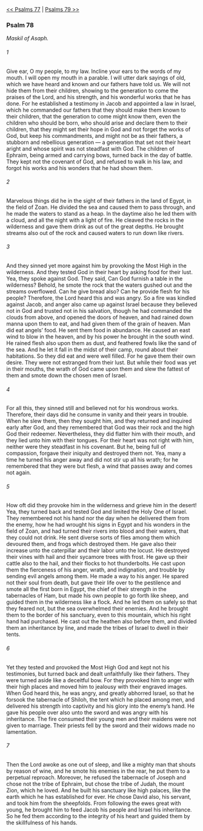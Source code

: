 [<< Psalms 77](Psalms%2077.md)  |  [Psalms 79 >>](Psalms%2079.md)

### Psalm 78

*Maskil of Asaph.*

###### 1
Give ear, O my people, to my law. Incline your ears to the words of my mouth. I will open my mouth in a parable. I will utter dark sayings of old, which we have heard and known and our fathers have told us. We will not hide them from their children, showing to the generation to come the praises of the Lord, and his strength, and his wonderful works that he has done. For he established a testimony in Jacob and appointed a law in Israel, which he commanded our fathers that they should make them known to their children, that the generation to come might know them, even the children who should be born, who should arise and declare them to their children, that they might set their hope in God and not forget the works of God, but keep his commandments, and might not be as their fathers, a stubborn and rebellious generation — a generation that set not their heart aright and whose spirit was not steadfast with God. The children of Ephraim, being armed and carrying bows, turned back in the day of battle. They kept not the covenant of God, and refused to walk in his law, and forgot his works and his wonders that he had shown them.

###### 2
Marvelous things did he in the sight of their fathers in the land of Egypt, in the field of Zoan. He divided the sea and caused them to pass through, and he made the waters to stand as a heap. In the daytime also he led them with a cloud, and all the night with a light of fire. He cleaved the rocks in the wilderness and gave them drink as out of the great depths. He brought streams also out of the rock and caused waters to run down like rivers.

###### 3
And they sinned yet more against him by provoking the Most High in the wilderness. And they tested God in their heart by asking food for their lust. Yea, they spoke against God. They said, Can God furnish a table in the wilderness? Behold, he smote the rock that the waters gushed out and the streams overflowed. Can he give bread also? Can he provide flesh for his people? Therefore, the Lord heard this and was angry. So a fire was kindled against Jacob, and anger also came up against Israel because they believed not in God and trusted not in his salvation, though he had commanded the clouds from above, and opened the doors of heaven, and had rained down manna upon them to eat, and had given them of the grain of heaven. Man did eat angels’ food. He sent them food in abundance. He caused an east wind to blow in the heaven, and by his power he brought in the south wind. He rained flesh also upon them as dust, and feathered fowls like the sand of the sea. And he let it fall in the midst of their camp, round about their habitations. So they did eat and were well filled. For he gave them their own desire. They were not estranged from their lust. But while their food was yet in their mouths, the wrath of God came upon them and slew the fattest of them and smote down the chosen men of Israel.

###### 4
For all this, they sinned still and believed not for his wondrous works. Therefore, their days did he consume in vanity and their years in trouble. When he slew them, then they sought him, and they returned and inquired early after God, and they remembered that God was their rock and the high God their redeemer. Nevertheless, they did flatter him with their mouth, and they lied unto him with their tongues. For their heart was not right with him, neither were they steadfast in his covenant. But he, being full of compassion, forgave their iniquity and destroyed them not. Yea, many a time he turned his anger away and did not stir up all his wrath; for he remembered that they were but flesh, a wind that passes away and comes not again.

###### 5
How oft did they provoke him in the wilderness and grieve him in the desert! Yea, they turned back and tested God and limited the Holy One of Israel. They remembered not his hand nor the day when he delivered them from the enemy, how he had wrought his signs in Egypt and his wonders in the field of Zoan, and had turned their rivers into blood and their waters, that they could not drink. He sent diverse sorts of flies among them which devoured them, and frogs which destroyed them. He gave also their increase unto the caterpillar and their labor unto the locust. He destroyed their vines with hail and their sycamore trees with frost. He gave up their cattle also to the hail, and their flocks to hot thunderbolts. He cast upon them the fierceness of his anger, wrath, and indignation, and trouble by sending evil angels among them. He made a way to his anger. He spared not their soul from death, but gave their life over to the pestilence and smote all the first born in Egypt, the chief of their strength in the tabernacles of Ham, but made his own people to go forth like sheep, and guided them in the wilderness like a flock. And he led them on safely so that they feared not, but the sea overwhelmed their enemies. And he brought them to the border of his sanctuary, even to this mountain, which his right hand had purchased. He cast out the heathen also before them, and divided them an inheritance by line, and made the tribes of Israel to dwell in their tents.

###### 6
Yet they tested and provoked the Most High God and kept not his testimonies, but turned back and dealt unfaithfully like their fathers. They were turned aside like a deceitful bow. For they provoked him to anger with their high places and moved him to jealousy with their engraved images. When God heard this, he was angry, and greatly abhorred Israel, so that he forsook the tabernacle of Shiloh, the tent which he placed among men, and delivered his strength into captivity and his glory into the enemy’s hand. He gave his people over also unto the sword and was angry with his inheritance. The fire consumed their young men and their maidens were not given to marriage. Their priests fell by the sword and their widows made no lamentation.

###### 7
Then the Lord awoke as one out of sleep, and like a mighty man that shouts by reason of wine, and he smote his enemies in the rear, he put them to a perpetual reproach. Moreover, he refused the tabernacle of Joseph and chose not the tribe of Ephraim, but chose the tribe of Judah, the mount Zion, which he loved. And he built his sanctuary like high palaces, like the earth which he has established for ever. He chose David also, his servant, and took him from the sheepfolds. From following the ewes great with young, he brought him to feed Jacob his people and Israel his inheritance. So he fed them according to the integrity of his heart and guided them by the skillfulness of his hands.